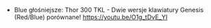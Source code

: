 - Blue głośniejsze: Thor 300 TKL - Dwie wersje klawiatury Genesis (Red/Blue) porównane! https://youtu.be/O1g_tDvE_YI
